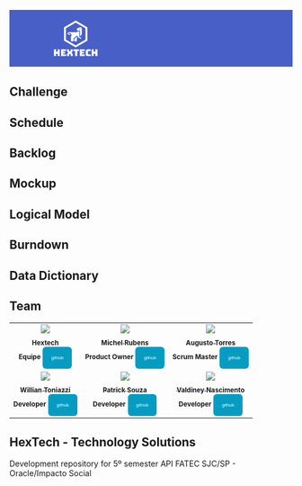 ![Logo](./assets/images/Banner_Hextech.png)

## Challenge

## Schedule

## Backlog

## Mockup

## Logical Model

## Burndown

## Data Dictionary

## Team
<table>
    <tr>
        <td align="center">
            <a href="https://github.com/GroupHextech">    
                <img src="https://cdn.discordapp.com/attachments/337358704997564428/1144283400048496770/image.png" width = "40%">            
                <br />
                <sub><b>Hextech</b></sub>
                <br />
            </a>
            <sub><b>Equipe</b></sub>
            <sub><b><a href="https://github.com/GroupHextech"><button style="background: #069cc2; border-radius: 6px; padding: 15px; cursor: pointer; color: #fff; border: none; font-size: 8px;">github</button></a></b></sub>
            <br />
        </td>
        <td align="center">
            <a href="https://github.com/michelrubens">
                <img src="https://avatars.githubusercontent.com/u/61568495?v=4" width = "40%">            
                <br />
                <sub><b>Michel Rubens</b></sub>
                <br />
            </a>
            <sub><b>Product Owner</b></sub>
            <sub><b><a href="https://github.com/michelrubens"><button style="background: #069cc2; border-radius: 6px; padding: 15px; cursor: pointer; color: #fff; border: none; font-size: 8px;">github</button></a></b></sub>
            <br />
        <td align="center">
            <a href="https://github.com/AugustoTSantos">   
                <img src="https://avatars.githubusercontent.com/u/77200265?v=4" width = "40%"> 
                <br />
                <sub><b>Augusto Torres</b></sub>
                <br />
                </a>
            <sub><b>Scrum Master</b></sub>
            <sub><b><a href="https://github.com/AugustoTSantos"><button style="background: #069cc2; border-radius: 6px; padding: 15px; cursor: pointer; color: #fff; border: none; font-size: 8px;">github</button></a></b></sub>
            <br />
        </td>
    </tr>
    <tr>
        <td align="center">
            <a href="https://github.com/williamantoniazzi">
                <img src="https://avatars.githubusercontent.com/u/62269345?v=4" width = "40%"> 
                <br />
                <sub><b>Willian Toniazzi</b></sub>
                <br />
            </a>
            <sub><b>Developer</b></sub>
            <sub><b><a href="https://github.com/williamantoniazzi"><button style="background: #069cc2; border-radius: 6px; padding: 15px; cursor: pointer; color: #fff; border: none; font-size: 8px;">github</button></a></b></sub> 
            <br />
        </td>
        <td align="center">
            <a href="https://github.com/PatrickSouzza">
                <img src="https://avatars.githubusercontent.com/u/89882058?v=4" width = "40%"> 
                <br />
                <sub><b>Patrick Souza</b></sub>
                <br />
            </a>
            <sub><b>Developer</b></sub>
            <sub><b><a href="https://github.com/PatrickSouzza"><button style="background: #069cc2; border-radius: 6px; padding: 15px; cursor: pointer; color: #fff; border: none; font-size: 8px;">github</button></a></b></sub>
            <br />
        </td>
        <td align="center">
            <a href="https://github.com/Valdineynascimento">   
                <img src="https://avatars.githubusercontent.com/u/71536881?v=4" width = "40%"> 
                <br />
                <sub><b>Valdiney Nascimento</b></sub>
                <br />
                </a>
            <sub><b>Developer</b></sub>
            <sub><b><a href="https://github.com/Valdineynascimento"><button style="background: #069cc2; border-radius: 6px; padding: 15px; cursor: pointer; color: #fff; border: none; font-size: 8px;">github</button></a></b></sub>
            <br />
        </td>
    </tr>
</table>

## HexTech - Technology Solutions
Development repository for 5º semester API FATEC SJC/SP - Oracle/Impacto Social
